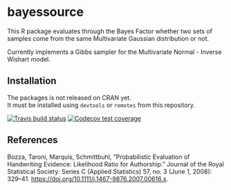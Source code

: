 # bayessource

This R package evaluates through the Bayes Factor whether two sets of samples come from the same Multivariate Gaussian distribution or not.

Currently implements a Gibbs sampler for the Multivariate Normal - Inverse Wishart model.

## Installation

The packages is not released on CRAN yet.   
It must be installed using `devtools` or `remotes` from this repository.

[![Travis build status](https://travis-ci.org/lgaborini/bayessource.svg?branch=master)](https://travis-ci.org/lgaborini/bayessource)
[![Codecov test coverage](https://codecov.io/gh/lgaborini/bayessource/branch/master/graph/badge.svg)](https://codecov.io/gh/lgaborini/bayessource?branch=master)

## References

Bozza, Taroni, Marquis, Schmittbuhl, “Probabilistic Evaluation of Handwriting Evidence: Likelihood Ratio for Authorship.” Journal of the Royal Statistical Society: Series C (Applied Statistics) 57, no. 3 (June 1, 2008): 329–41. https://doi.org/10.1111/j.1467-9876.2007.00616.x.
